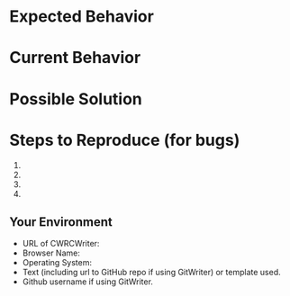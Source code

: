 <!--- Provide a concise but specific and meaningful summary of the issue in the Title above -->

# Expected Behavior
<!--- If you're describing a bug, tell us what should happen -->
<!--- If you're suggesting a change/improvement, tell us how it should work -->

# Current Behavior
<!--- If describing a bug, tell us what happens instead of the expected behavior -->
<!--- If suggesting a change/improvement, explain the difference from current behavior -->

# Possible Solution
<!--- Not obligatory, but suggest a fix/reason for the bug, -->
<!--- or suggestions on how to implement the addition or change -->

# Steps to Reproduce (for bugs)
<!--- Provide an unambiguous set of steps to -->
<!--- reproduce this bug.  Screenshots are invaluable.  -->
<!--  Links to screenvideos can help a lot too. -->

1.
2.
3.
4.

## Your Environment

* URL of CWRCWriter:
* Browser Name:
* Operating System:
* Text (including url to GitHub repo if using GitWriter) or template used.
* Github username if using GitWriter.
